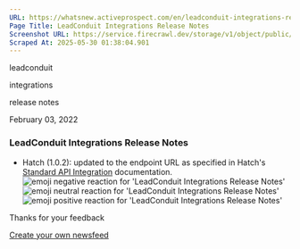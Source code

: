 ```yaml
---
URL: https://whatsnew.activeprospect.com/en/leadconduit-integrations-release-notes-13
Page Title: LeadConduit Integrations Release Notes
Screenshot URL: https://service.firecrawl.dev/storage/v1/object/public/media/screenshot-b92471cc-a7df-4613-91cd-be6c05dc4b09.png
Scraped At: 2025-05-30 01:38:04.901
---
```


leadconduit

integrations

release notes

February 03, 2022

### LeadConduit Integrations Release Notes

- Hatch (1.0.2): updated to the endpoint URL as specified in Hatch's [Standard API Integration](https://help.usehatchapp.com/hc/en-us/articles/360059417192-Standard-API-Integration) documentation.
![emoji negative reaction for 'LeadConduit Integrations Release Notes'](https://app.getbeamer.com/images/emojiNeg.svg)![emoji neutral reaction for 'LeadConduit Integrations Release Notes'](https://app.getbeamer.com/images/emojiNeut.svg)![emoji positive reaction for 'LeadConduit Integrations Release Notes'](https://app.getbeamer.com/images/emojiPos.svg)

Thanks for your feedback

[Create your own newsfeed](https://www.getbeamer.com/?ref=watermark_MErKJCnu12412_public&company=ActiveProspect&watermarkRef=create&utm_term=MErKJCnu12412&utm_content=ActiveProspect&utm_source=standalone&utm_medium=footer&utm_campaign=create)
